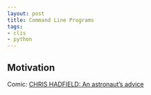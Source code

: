 ```yaml
---
layout: post
title: Command Line Programs
tags:
- clis
- python
---
```


## Motivation

Comic: [CHRIS HADFIELD: An astronaut’s advice](http://www.zenpencils.com/comic/106-chris-hadfield-an-astronauts-advice/)